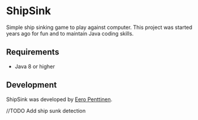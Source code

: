 <h1>ShipSink</h1>

<p>Simple ship sinking game to play against computer. This project was started years ago for fun and to maintain Java coding skills.</p>

<h2>Requirements</h2>

<ul>
  <li>Java 8 or higher</li>
</ul>

<h2>Development</h2>

<p>ShipSink was developed by <a href="https://github.com/EbeCodes">Eero Penttinen</a>.</p>

//TODO
Add ship sunk detection